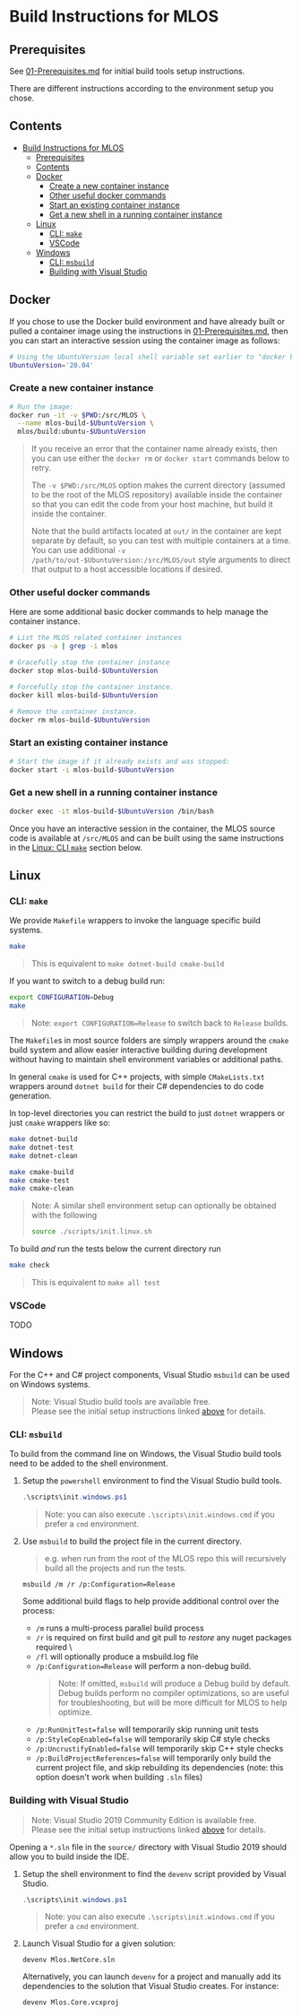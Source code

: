# Build Instructions for MLOS

## Prerequisites

See [01-Prerequisites.md](./01-Prerequisites.md) for initial build tools setup instructions.

There are different instructions according to the environment setup you chose.

## Contents

- [Build Instructions for MLOS](#build-instructions-for-mlos)
  - [Prerequisites](#prerequisites)
  - [Contents](#contents)
  - [Docker](#docker)
    - [Create a new container instance](#create-a-new-container-instance)
    - [Other useful docker commands](#other-useful-docker-commands)
    - [Start an existing container instance](#start-an-existing-container-instance)
    - [Get a new shell in a running container instance](#get-a-new-shell-in-a-running-container-instance)
  - [Linux](#linux)
    - [CLI: `make`](#cli-make)
    - [VSCode](#vscode)
  - [Windows](#windows)
    - [CLI: `msbuild`](#cli-msbuild)
    - [Building with Visual Studio](#building-with-visual-studio)

## Docker

If you chose to use the Docker build environment and have already built or pulled a container image using the instructions in [01-Prerequisites.md](./01-Prerequisites.md#docker), then you can start an interactive session using the container image as follows:

```sh
# Using the UbuntuVersion local shell variable set earlier to "docker build" the image:
UbuntuVersion='20.04'
```

### Create a new container instance

```sh
# Run the image:
docker run -it -v $PWD:/src/MLOS \
  --name mlos-build-$UbuntuVersion \
  mlos/build:ubuntu-$UbuntuVersion
```

> If you receive an error that the container name already exists, then you can use either the `docker rm` or `docker start` commands below to retry.
>
> The `-v $PWD:/src/MLOS` option makes the current directory (assumed to be the root of the MLOS repository) available inside the container so that you can edit the code from your host machine, but build it inside the container.
>
> Note that the build artifacts located at `out/` in the container are kept separate by default, so you can test with multiple containers at a time.
> You can use additional `-v /path/to/out-$UbuntuVersion:/src/MLOS/out` style arguments to direct that output to a host accessible locations if desired.

### Other useful docker commands

Here are some additional basic docker commands to help manage the container instance.

```sh
# List the MLOS related container instances
docker ps -a | grep -i mlos
```

```sh
# Gracefully stop the container instance
docker stop mlos-build-$UbuntuVersion
```

```sh
# Forcefully stop the container instance.
docker kill mlos-build-$UbuntuVersion
```

```sh
# Remove the container instance.
docker rm mlos-build-$UbuntuVersion
```

### Start an existing container instance

```sh
# Start the image if it already exists and was stopped:
docker start -i mlos-build-$UbuntuVersion
```

### Get a new shell in a running container instance

```sh
docker exec -it mlos-build-$UbuntuVersion /bin/bash
```

Once you have an interactive session in the container, the MLOS source code is available at `/src/MLOS` and can be built using the same instructions in the [Linux: CLI `make`](#cli-make) section below.

## Linux

### CLI: `make`

We provide `Makefile` wrappers to invoke the language specific build systems.

```sh
make
```

> This is equivalent to `make dotnet-build cmake-build`

If you want to switch to a debug build run:

```sh
export CONFIGURATION=Debug
make
```

> Note: `export CONFIGURATION=Release` to switch back to `Release` builds.

The `Makefile`s in most source folders are simply wrappers around the `cmake` build system and allow easier interactive building during development without having to maintain shell environment variables or additional paths.

In general `cmake` is used for C++ projects, with simple `CMakeLists.txt` wrappers around `dotnet build` for their C# dependencies to do code generation.

In top-level directories you can restrict the build to just `dotnet` wrappers or just `cmake` wrappers like so:

```sh
make dotnet-build
make dotnet-test
make dotnet-clean

make cmake-build
make cmake-test
make cmake-clean
```

> Note: A similar shell environment setup can optionally be obtained with the following
>
> ```sh
> source ./scripts/init.linux.sh
> ```

To build *and* run the tests below the current directory run

```sh
make check
```

> This is equivalent to `make all test`

### VSCode

TODO

## Windows

For the C++ and C# project components, Visual Studio `msbuild` can be used on Windows systems.

> Note: Visual Studio build tools are available free. \
> Please see the initial setup instructions linked [above](#prerequisites) for details.

### CLI: `msbuild`

To build from the command line on Windows, the Visual Studio build tools need to be added to the shell environment.

1) Setup the `powershell` environment to find the Visual Studio build tools.

    ```powershell
    .\scripts\init.windows.ps1
    ```

    > Note: you can also execute `.\scripts\init.windows.cmd` if you prefer a `cmd` environment.

2) Use `msbuild` to build the project file in the current directory.

   > e.g. when run from the root of the MLOS repo this will recursively build all the projects and run the tests.

    ```shell
    msbuild /m /r /p:Configuration=Release
    ```

    Some additional build flags to help provide additional control over the process:

      - `/m` runs a multi-process parallel build process
      - `/r` is required on first build and git pull to *restore* any nuget packages required \
      - `/fl` will optionally produce a msbuild.log file
      - `/p:Configuration=Release` will perform a non-debug build.
        > Note: If omitted, `msbuild` will produce a Debug build by default.  Debug builds perform no compiler optimizations, so are useful for troubleshooting, but will be more difficult for MLOS to help optimize.
      - `/p:RunUnitTest=false` will temporarily skip running unit tests
      - `/p:StyleCopEnabled=false` will temporarily skip C# style checks
      - `/p:UncrustifyEnabled=false` will temporarily skip C++ style checks
      - `/p:BuildProjectReferences=false` will temporarily only build the current project file, and skip rebuilding its dependencies
        (note: this option doesn't work when building `.sln` files)

### Building with Visual Studio

> Note: Visual Studio 2019 Community Edition is available free. \
> Please see the initial setup instructions linked [above](#prerequisites) for details.

Opening a `*.sln` file in the `source/` directory with Visual Studio 2019 should allow you to build inside the IDE.

1) Setup the shell environment to find the `devenv` script provided by Visual Studio.

    ```powershell
    .\scripts\init.windows.ps1
    ```

    > Note: you can also execute `.\scripts\init.windows.cmd` if you prefer a `cmd` environment.

2) Launch Visual Studio for a given solution:

    ```shell
    devenv Mlos.NetCore.sln
    ```

    Alternatively, you can launch `devenv` for a project and manually add its dependencies to the solution that Visual Studio creates.
    For instance:

    ```shell
    devenv Mlos.Core.vcxproj
    ```

